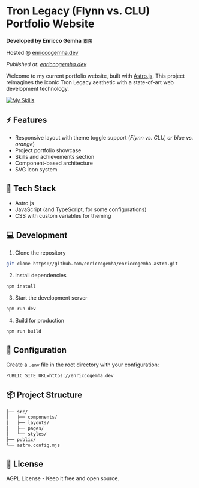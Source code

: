 # Tron Legacy (Flynn vs. CLU) Portfolio Website

**Developed by Enricco Gemha 🇧🇷**

Hosted @ [enriccogemha.dev](https://enriccogemha.dev)

*Published at: [enriccogemha.dev](https://enriccogemha.dev)*

Welcome to my current portfolio website, built with [Astro.js](https://astro.build/). This project reimagines the iconic Tron Legacy aesthetic with a state-of-art web development technology.

[![My Skills](https://skillicons.dev/icons?i=astro,js)](https://skillicons.dev)

## ⚡ Features

- Responsive layout with theme toggle support (*Flynn vs. CLU, or blue vs. orange*)
- Project portfolio showcase
- Skills and achievements section
- Component-based architecture
- SVG icon system

## 🚀 Tech Stack

- Astro.js
- JavaScript (and TypeScript, for some configurations)
- CSS with custom variables for theming

## 💻 Development

1. Clone the repository

```bash
git clone https://github.com/enriccogemha/enriccogemha-astro.git
```

2. Install dependencies

```bash
npm install
```

3. Start the development server

```bash
npm run dev
```

4. Build for production

```bash
npm run build
```

## 🔧 Configuration

Create a `.env` file in the root directory with your configuration:

```env
PUBLIC_SITE_URL=https://enriccogemha.dev
```

## 📦 Project Structure

```sh
├── src/
│   ├── components/
│   ├── layouts/
│   ├── pages/
│   └── styles/
├── public/
└── astro.config.mjs
```

## 📜 License

AGPL License - Keep it free and open source.
